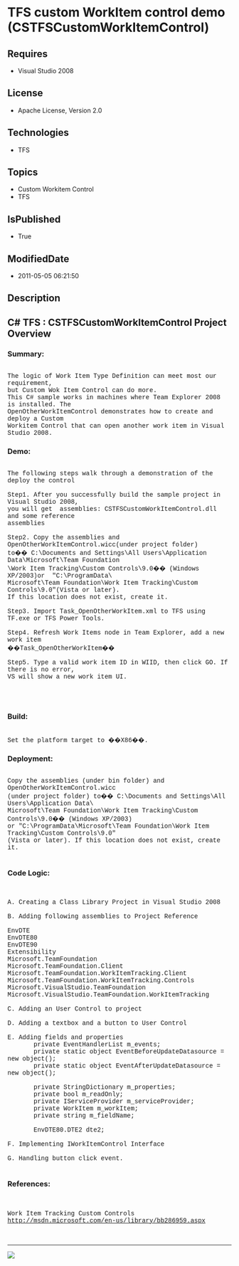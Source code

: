 # TFS custom WorkItem control demo (CSTFSCustomWorkItemControl)
## Requires
* Visual Studio 2008
## License
* Apache License, Version 2.0
## Technologies
* TFS
## Topics
* Custom Workitem Control
* TFS
## IsPublished
* True
## ModifiedDate
* 2011-05-05 06:21:50
## Description

<p style="font-family:Courier New"></p>
<h2>C# TFS : CSTFSCustomWorkItemControl Project Overview</h2>
<p style="font-family:Courier New"></p>
<h3>Summary:</h3>
<p style="font-family:Courier New"><br>
The logic of Work Item Type Definition can meet most our requirement, <br>
but Custom Wok Item Control can do more.<br>
This C# sample works in machines where Team Explorer 2008 is installed. The <br>
OpenOtherWorkItemControl demonstrates how to create and deploy a Custom <br>
Workitem Control that can open another work item in Visual Studio 2008.<br>
</p>
<h3>Demo:</h3>
<p style="font-family:Courier New"><br>
The following steps walk through a demonstration of the deploy the control<br>
<br>
Step1. After you successfully build the sample project in Visual Studio 2008, <br>
you will get &nbsp;assemblies: CSTFSCustomWorkItemControl.dll and some reference <br>
assemblies<br>
<br>
Step2. Copy the assemblies and OpenOtherWorkItemControl.wicc(under project folder)
<br>
to�� C:\Documents and Settings\All Users\Application Data\Microsoft\Team Foundation<br>
\Work Item Tracking\Custom Controls\9.0�� (Windows XP/2003)or &nbsp;&quot;C:\ProgramData\<br>
Microsoft\Team Foundation\Work Item Tracking\Custom Controls\9.0&quot;(Vista or later).<br>
If this location does not exist, create it.<br>
<br>
Step3. Import Task_OpenOtherWorkItem.xml to TFS using TF.exe or TFS Power Tools.<br>
<br>
Step4. Refresh Work Items node in Team Explorer, add a new work item <br>
��Task_OpenOtherWorkItem��<br>
<br>
Step5. Type a valid work item ID in WIID, then click GO. If there is no error,<br>
VS will show a new work item UI.<br>
<br>
<br>
<br>
</p>
<h3>Build:</h3>
<p style="font-family:Courier New"><br>
Set the platform target to ��X86��.<br>
</p>
<h3>Deployment:</h3>
<p style="font-family:Courier New"><br>
Copy the assemblies (under bin folder) and OpenOtherWorkItemControl.wicc<br>
(under project folder) to�� C:\Documents and Settings\All Users\Application Data\<br>
Microsoft\Team Foundation\Work Item Tracking\Custom Controls\9.0�� (Windows XP/2003)<br>
or &quot;C:\ProgramData\Microsoft\Team Foundation\Work Item Tracking\Custom Controls\9.0&quot;<br>
(Vista or later). If this location does not exist, create it.<br>
<br>
</p>
<h3>Code Logic:</h3>
<p style="font-family:Courier New"><br>
<br>
A. Creating a Class Library Project in Visual Studio 2008<br>
<br>
B. Adding following assemblies to Project Reference<br>
<br>
EnvDTE<br>
EnvDTE80<br>
EnvDTE90<br>
Extensibility<br>
Microsoft.TeamFoundation<br>
Microsoft.TeamFoundation.Client<br>
Microsoft.TeamFoundation.WorkItemTracking.Client<br>
Microsoft.TeamFoundation.WorkItemTracking.Controls<br>
Microsoft.VisualStudio.TeamFoundation<br>
Microsoft.VisualStudio.TeamFoundation.WorkItemTracking<br>
<br>
C. Adding an User Control to project<br>
<br>
D. Adding a textbox and a button to User Control<br>
<br>
E. Adding fields and properties<br>
&nbsp; &nbsp; &nbsp; &nbsp;private EventHandlerList m_events;<br>
&nbsp; &nbsp; &nbsp; &nbsp;private static object EventBeforeUpdateDatasource = new object();<br>
&nbsp; &nbsp; &nbsp; &nbsp;private static object EventAfterUpdateDatasource = new object();<br>
<br>
&nbsp; &nbsp; &nbsp; &nbsp;private StringDictionary m_properties;<br>
&nbsp; &nbsp; &nbsp; &nbsp;private bool m_readOnly;<br>
&nbsp; &nbsp; &nbsp; &nbsp;private IServiceProvider m_serviceProvider;<br>
&nbsp; &nbsp; &nbsp; &nbsp;private WorkItem m_workItem;<br>
&nbsp; &nbsp; &nbsp; &nbsp;private string m_fieldName;<br>
<br>
&nbsp; &nbsp; &nbsp; &nbsp;EnvDTE80.DTE2 dte2;<br>
<br>
F. Implementing IWorkItemControl Interface<br>
<br>
G. Handling button click event.<br>
<br>
</p>
<h3>References:</h3>
<p style="font-family:Courier New"><br>
<br>
Work Item Tracking Custom Controls<br>
<a target="_blank" href="http://msdn.microsoft.com/en-us/library/bb286959.aspx">http://msdn.microsoft.com/en-us/library/bb286959.aspx</a><br>
<br>
<br>
</p>
<hr>
<div><a href="http://go.microsoft.com/?linkid=9759640" style="margin-top:3px"><img src="http://bit.ly/onecodelogo">
</a></div>
